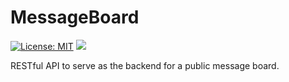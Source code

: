 # MessageBoard
[![License: MIT](https://img.shields.io/badge/License-MIT-yellow.svg)](https://opensource.org/licenses/MIT)
![](https://github.com/Compusa/MessageBoard/workflows/.NET%20Core%20CI/badge.svg)

RESTful API to serve as the backend for a public message board.
